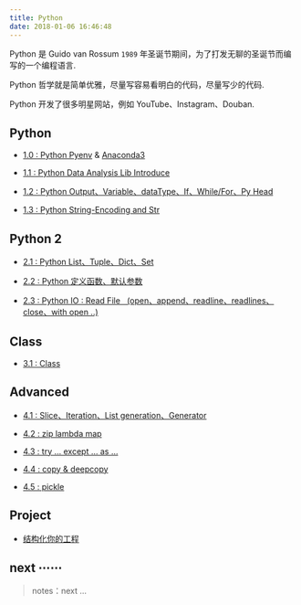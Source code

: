 ```yaml
---
title: Python
date: 2018-01-06 16:46:48
---
```


Python 是 Guido van Rossum `1989` 年圣诞节期间，为了打发无聊的圣诞节而编写的一个编程语言.

Python 哲学就是简单优雅，尽量写容易看明白的代码，尽量写少的代码.

Python 开发了很多明星网站，例如 YouTube、Instagram、Douban.

## Python

- [1.0 : Python Pyenv][py0.0] & [Anaconda3][py0.1]

- [1.1 : Python Data Analysis Lib Introduce][py1.1]

- [1.2 : Python Output、Variable、dataType、If、While/For、Py Head][py1.2]

- [1.3 : Python String-Encoding and Str][py1.3]

## Python 2

- [2.1 : Python List、Tuple、Dict、Set][py2.1]

- [2.2 : Python 定义函数、默认参数][py2.2]

- [2.3 : Python IO : Read File &nbsp; (open、append、readline、readlines、close、with open ..)][py2.3]

## Class

- [3.1 : Class][py3.1]

## Advanced

- [4.1 : Slice、Iteration、List generation、Generator][py4.1]

- [4.2 : zip lambda map][py4.2]

- [4.3 : try … except … as … ][py4.3]

- [4.4 : copy & deepcopy][py4.4]

- [4.5 : pickle][py4.5]

## Project

- [结构化你的工程][py.p1]

[py0.0]: /2017/10/18/ops/ops-pyenv-install/
[py0.1]: /2017/12/07/ops/ops-pyenv-Anaconda3-note/

[py1.1]: /2016/08/02/python/language/py-language-1-data-analysis-environment/
[py1.2]: /2017/05/31/python/language/py-language-2-Output-Variable-dataType-If-While:For-PyHead/
[py1.3]: /2017/05/31/python/language/py-language-3-str-&-character-encoding/

[py2.1]: /2017/05/31/python/language/py-language-4-collection-type/
[py2.2]: /2017/06/03/python/language/py-language-5-function/
[py2.3]: /2017/06/04/python/language/py-language-6-read-file/

[py3.1]: /2017/06/05/python/language/py-language-8-class/

[py4.1]: /2017/06/03/python/language/py-language-10-advanced/
[py4.2]: /2018/01/24/python/language/py-language-11-zip-lambda-map/
[py4.3]: /2018/01/24/python/language/py-language-12-try-exception/
[py4.4]: /2018/01/24/python/language/py-language-13-copy/
[py4.5]: /2018/01/19/python/language/py-language-14-pickle/

[py.p1]: /2017/11/04/python/language/py-language-structure-project/

[0]: /python_language

## next ⋯⋯

> notes：next ...

